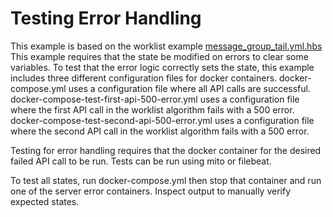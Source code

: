 # Testing Error Handling

This example is based on the worklist example 
[message_group_tail.yml.hbs](../message_group/message_group_tail.yml.hbs)
This example requires that the state be modified on errors to clear some variables.
To test that the error logic correctly sets the state, this example includes 
three different configuration files for docker containers.
docker-compose.yml uses a configuration file where all API calls are successful.
docker-compose-test-first-api-500-error.yml uses a configuration file where the
first API call in the worklist algorithm fails with a 500 error. 
docker-compose-test-second-api-500-error.yml uses a configuration file where the
second API call in the worklist algorithm fails with a 500 error.

Testing for error handling requires that the docker container for the desired
failed API call to be run. Tests can be run using mito or filebeat.

To test all states, run docker-compose.yml then stop that container and run
one of the server error containers. Inspect output to manually verify
expected states.





